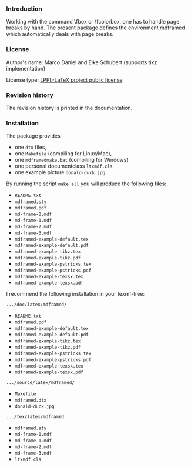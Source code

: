 ### Introduction

Working with the command \fbox or \fcolorbox, one has to
handle page breaks by hand. The present package defines the
environment mdframed which automatically deals with page breaks.

### License

Author's name: Marco Daniel and Elke Schubert (supports tikz implementation)

License type: [LPPL-LaTeX project public license](http://www.latex-project.org/lppl/)

### Revision history
The revision history is printed in the documentation.

### Installation
The package provides
 * one `dtx` files,
 * one `Makefile` (compiling for Linux/Mac),
 * one `mdframedmake.bat` (compiling for Windows)
 * one personal documentclass `ltxmdf.cls`
 * one example picture `donald-duck.jpg`

By running the script `make all` you will
produce the following files:
- `README.txt`
- `mdframed.sty`
- `mdframed.pdf`
- `md-frame-0.mdf`
- `md-frame-1.mdf`
- `md-frame-2.mdf`
- `md-frame-3.mdf`
- `mdframed-example-default.tex`
- `mdframed-example-default.pdf`
- `mdframed-example-tikz.tex`
- `mdframed-example-tikz.pdf`
- `mdframed-example-pstricks.tex`
- `mdframed-example-pstricks.pdf`
- `mdframed-example-texsx.tex`
- `mdframed-example-texsx.pdf`

I recommend the following installation in your texmf-tree:

`.../doc/latex/mdframed/`
- `README.txt`
- `mdframed.pdf`
- `mdframed-example-default.tex`
- `mdframed-example-default.pdf`
- `mdframed-example-tikz.tex`
- `mdframed-example-tikz.pdf`
- `mdframed-example-pstricks.tex`
- `mdframed-example-pstricks.pdf`
- `mdframed-example-texsx.tex`
- `mdframed-example-texsx.pdf`


`.../source/latex/mdframed/`
- `Makefile`
- `mdframed.dtx`
- `donald-duck.jpg`

`.../tex/latex/mdframed`
- `mdframed.sty`
- `md-frame-0.mdf`
- `md-frame-1.mdf`
- `md-frame-2.mdf`
- `md-frame-3.mdf`
- `ltxmdf.cls`

